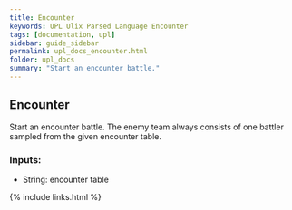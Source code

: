 ```yaml
---
title: Encounter
keywords: UPL Ulix Parsed Language Encounter
tags: [documentation, upl]
sidebar: guide_sidebar
permalink: upl_docs_encounter.html
folder: upl_docs
summary: "Start an encounter battle."
---
```


## Encounter

Start an encounter battle. The enemy team always consists of one battler sampled from the given encounter table.

### Inputs:
- String: encounter table

{% include links.html %}